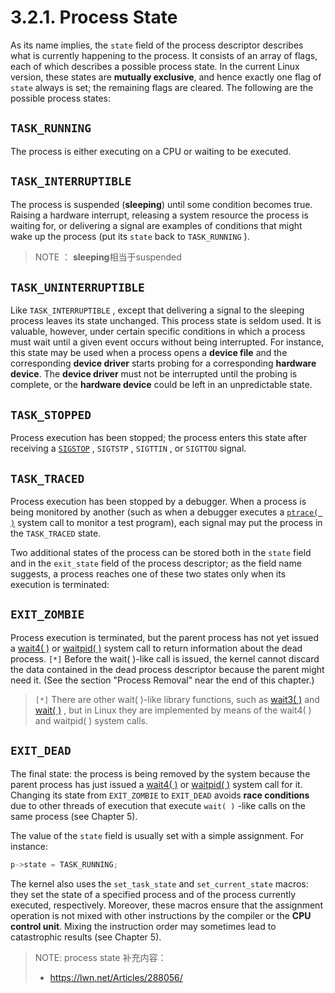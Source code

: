 # 3.2.1. Process State

As its name implies, the  `state` field of the process descriptor describes what is currently happening
to the process. It consists of an array of flags, each of which describes a possible process state. In
the current Linux version, these states are **mutually exclusive**, and hence exactly one flag of  `state`
always is set; the remaining flags are cleared. The following are the possible process states:

## `TASK_RUNNING`

The process is either executing on a CPU or waiting to be executed.

## `TASK_INTERRUPTIBLE`

The process is suspended (**sleeping**) until some condition becomes true. Raising a hardware interrupt, releasing a system resource the process is waiting for, or delivering a signal are examples of conditions that might wake up the process (put its `state` back to  `TASK_RUNNING` ).

> NOTE ： **sleeping**相当于suspended

## `TASK_UNINTERRUPTIBLE`

Like  `TASK_INTERRUPTIBLE` , except that delivering a signal to the sleeping process leaves its state unchanged. This process state is seldom used. It is valuable, however, under certain specific conditions in which a process must wait until a given event occurs without being interrupted. For instance, this state may be used when a process opens a **device file** and the corresponding **device driver** starts probing for a corresponding **hardware device**. The **device driver** must not be interrupted until the probing is complete, or the **hardware device** could be left in an unpredictable state.

## `TASK_STOPPED`

Process execution has been stopped; the process enters this state after receiving a  [`SIGSTOP`](http://man7.org/linux/man-pages/man7/signal.7.html) , `SIGTSTP` ,  `SIGTTIN` , or  `SIGTTOU` signal.

## `TASK_TRACED`

Process execution has been stopped by a debugger. When a process is being monitored by another (such as when a debugger executes a  [`ptrace( )`](http://man7.org/linux/man-pages/man2/ptrace.2.html) system call to monitor a test program), each signal may put the process in the  `TASK_TRACED` state.



Two additional states of the process can be stored both in the  `state` field and in the  `exit_state` field
of the process descriptor; as the field name suggests, a process reaches one of these two states only
when its execution is terminated:

## `EXIT_ZOMBIE`

Process execution is terminated, but the parent process has not yet issued a  [wait4( )](http://man7.org/linux/man-pages/man2/wait4.2.html) or [waitpid( )](http://man7.org/linux/man-pages/man2/waitpid.2.html) system call to return information about the dead process. `[*]` Before the  wait( )-like call is issued, the kernel cannot discard the data contained in the dead process descriptor because the parent might need it. (See the section "Process Removal" near the end of this chapter.)

> `[*]` There are other  wait( )-like library functions, such as  [wait3( )](http://man7.org/linux/man-pages/man2/wait4.2.html) and  [wait( )](http://man7.org/linux/man-pages/man2/waitpid.2.html) , but in Linux they are
> implemented by means of the  wait4( ) and  waitpid( ) system calls.

## `EXIT_DEAD`

The final state: the process is being removed by the system because the parent process has just issued a  [wait4( )](http://man7.org/linux/man-pages/man2/wait4.2.html)  or [waitpid( )](http://man7.org/linux/man-pages/man2/waitpid.2.html)  system call for it. Changing its state from  `EXIT_ZOMBIE` to `EXIT_DEAD` avoids **race conditions** due to other threads of execution that execute  `wait( )` -like calls on the same process (see Chapter 5).

The value of the  `state` field is usually set with a simple assignment. For instance:

```c
p->state = TASK_RUNNING;
```



The kernel also uses the  `set_task_state` and  `set_current_state` macros: they set the state of a
specified process and of the process currently executed, respectively. Moreover, these macros
ensure that the assignment operation is not mixed with other instructions by the compiler or the
**CPU control unit**. Mixing the instruction order may sometimes lead to catastrophic results (see
Chapter 5).

> NOTE: process state 补充内容：
>
> - https://lwn.net/Articles/288056/


